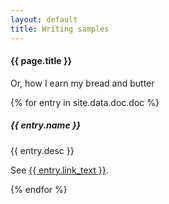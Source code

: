 ```yaml
---
layout: default
title: Writing samples
---
```

#### {{ page.title }}

<p>Or, how I earn my bread and butter</p>

{% for entry in site.data.doc.doc %}
<div class="container mt-3">
  <div class="card bg-light text-dark p-3">
    <div class="card-body hoveff">
      <h5>{{ entry.name }} </h5>
      <p>{{ entry.desc }}</p>
	  <p>See <a href="{{ entry.link }}" target="_blank">{{ entry.link_text }}</a>.</p>
    </div><!-- card-body  -->
  </div><!-- card -->
</div><!-- container mt-3 -->
{% endfor %}